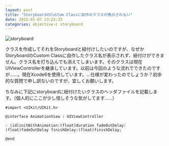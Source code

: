 ```yaml
---
layout: post
title: "StoryboardのCustom Classに自作のクラスが表示されない"
date: 2015-01-07 13:23:33
categories: objective-c storyboard
---
```

<p><img src="https://i.stack.imgur.com/UuITL.png" alt="storyboard"></p>

<p>クラスを作成してそれをStoryboardと紐付けしたいのですが、なぜかStoryboardのCustom Classに自作したクラス名が表示されず、紐付けができません。クラス名を打ち込んでも消えてしまいます。そのクラスは現在UIViewControllerを継承しています。以前は今回のような流れでできたのですが......。現在Xcode6を使用しています。...仕様が変わったのでしょうか？初歩的な質問で申し訳ないのですが、宜しくお願いします。</p>

<p>ちなみに下記にstoryboardに紐付けたいクラスのヘッダファイルを記載します。（個人的にここが少し怪しそうな気がしてます......）</p>

<pre><code>#import &lt;UIKit/UIKit.h&gt;

@interface AnimationView : UIViewController

- (id)initWithAnimation:(float)duration fadeOutDelay:(float)fadeOutDelay finishDelay:(float)finishDelay;

@end
</code></pre>
